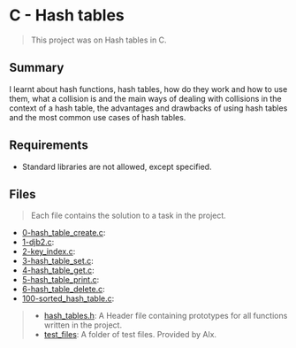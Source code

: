# C - Hash tables

> This project was on Hash tables in C.

## Summary

I learnt about hash functions, hash tables, how do they work and how to use them, what a collision is and the main ways of dealing with collisions in the context of a hash table, the advantages and drawbacks of using hash tables and the most common use cases of hash tables.

## Requirements

- Standard libraries are not allowed, except specified.

## Files

> Each file contains the solution to a task in the project.

- [0-hash_table_create.c](https://github.com/Ebube-Ochemba/alx-low_level_programming/blob/master/0x1A-hash_tables/0-hash_table_create.c):
- [1-djb2.c](https://github.com/Ebube-Ochemba/alx-low_level_programming/blob/master/0x1A-hash_tables/1-djb2.c):
- [2-key_index.c](https://github.com/Ebube-Ochemba/alx-low_level_programming/blob/master/0x1A-hash_tables/2-key_index.c):
- [3-hash_table_set.c](https://github.com/Ebube-Ochemba/alx-low_level_programming/blob/master/0x1A-hash_tables/3-hash_table_set.c):
- [4-hash_table_get.c](https://github.com/Ebube-Ochemba/alx-low_level_programming/blob/master/0x1A-hash_tables/4-hash_table_get.c):
- [5-hash_table_print.c](https://github.com/Ebube-Ochemba/alx-low_level_programming/blob/master/0x1A-hash_tables/5-hash_table_print.c):
- [6-hash_table_delete.c](https://github.com/Ebube-Ochemba/alx-low_level_programming/blob/master/0x1A-hash_tables/6-hash_table_delete.c):
- [100-sorted_hash_table.c](https://github.com/Ebube-Ochemba/alx-low_level_programming/blob/master/0x1A-hash_tables/100-sorted_hash_table.c):

> - [hash_tables.h](https://github.com/Ebube-Ochemba/alx-low_level_programming/blob/master/0x1A-hash_tables/hash_tables.h): A Header file containing prototypes for all functions written in the project.
> - [test_files](https://github.com/Ebube-Ochemba/alx-low_level_programming/blob/master/0x1A-hash_tables/test_files): A folder of test files. Provided by Alx.

